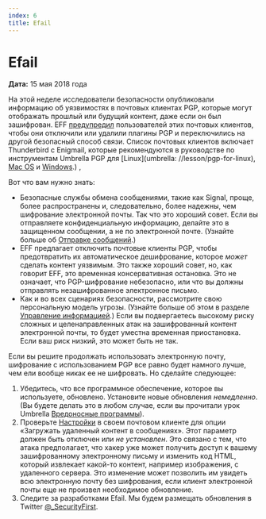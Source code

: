 ```yaml
---
index: 6
title: Efail
---
```

**Efail**
=====================================

**Дата:** 15 мая 2018 года

На этой неделе исследователи безопасности опубликовали информацию об уязвимостях в почтовых клиентах PGP, которые могут отображать прошлый или будущий контент, даже если он был зашифрован. EFF [предупредил](https://www.eff.org/deeplinks/2018/05/not-so-pretty-what-you-need-know-about-e-fail-and-pgp-flaw-0) пользователей этих почтовых клиентов, чтобы они отключили или удалили плагины PGP и переключились на другой безопасный способ связи. Список почтовых клиентов включает Thunderbird с Enigmail, которые рекомендуются в руководстве по инструментам Umbrella PGP для [Linux](umbrella: //lesson/pgp-for-linux), [Mac OS](umbrella://tools/pgp/s_pgp-for-mac-os-x.md) и [Windows](umbrella://tools/pgp/s_pgp-for-windows.md).)
,

Вот что вам нужно знать:

* Безопасные службы обмена сообщениями, такие как Signal, проще, более распространены и, следовательно, более надежны, чем шифрование электронной почты. Так что это хороший совет. Если вы отправляете конфиденциальную информацию, делайте это в защищенном сообщении, а не по электронной почте. (Узнайте больше об [Отправке сообщений](umbrella://communications/sending-a-message).)
* EFF предлагает отключить почтовые клиенты PGP, чтобы предотвратить их автоматическое дешифрование, которое *может* сделать контент уязвимым. Это также хороший совет, но, как говорит EFF, это временная консервативная остановка. Это не означает, что PGP-шифрование небезопасно, или что вы должны отправлять незашифрованное электронное письмо.
* Как и во всех сценариях безопасности, рассмотрите свою персональную модель угрозы. (Узнайте больше об этом в разделе [Управление информацией](umbrella://information/managing-information).) Если вы подвергаетесь высокому риску сложных и целенаправленных атак на зашифрованный контент электронной почты, то будет уместна временная приостановка. Если ваш риск низкий, это может быть не так.

Если вы решите продолжать использовать электронную почту, шифрование с использованием PGP все равно будет намного лучше, чем ели вообще никак ее не шифровать. Но сделайте следующее:

1. Убедитесь, что все программное обеспечение, которое вы используете, обновлено. Установите новые обновления *немедленно*. (Вы будете делать это в любом случае, если вы прочитали урок Umbrella [Вредоносные программы](umbrella://information/malware)).
2. Проверьте [Настройки](https://twitter.com/GPGTools/status/995986721891405825?s=19) в своем почтовом клиенте для опции «Загружать удаленный контент в сообщениях». Этот параметр должен быть отключен или *не установлен*. Это связано с тем, что атака предполагает, что хакер уже может получить доступ к вашему зашифрованному электронному письму и изменить код HTML, который извлекает какой-то контент, например изображения, с удаленного сервера. Это изменение может позволить им увидеть всю электронную почту без шифрования, если клиент электронной почты еще не произвел необходимое обновление.
3.  Следите за разработками Efail. Мы будем размещать обновления в Twitter [@_SecurityFirst](https://twitter.com/_SecurityFirst).
